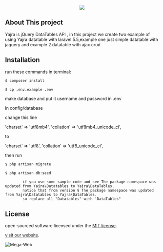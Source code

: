<p align="center"><img src="http://iranmegaweb.com/img/800-200-3.jpg"></p>


## About This project

Yajra is jQuery DataTables API , in this project we create two example of using Yajra datatable with laravel 5.5,example one just simple datatable with jaquery and example 2 datatable with ajax crud


## Installation 

run these commands in terminal:
```bash
$ composer install
```

```bash
$ cp .env.example .env
```

 make database and put it username and password in .env


in config/database

change this line

 'charset' => 'utf8mb4',
  'collation' => 'utf8mb4_unicode_ci',
  
  
  to
  
  
 'charset' => 'utf8',
 'collation' => 'utf8_unicode_ci',
            
            
then run

```bash
$ php artisan migrate
```

```bash
$ php artisan db:seed
```




            if you use some sample code and see The package namespace was updated from Yajra\Datatables to Yajra\DataTables.
            notice that from version 8 The package namespace was updated from Yajra\Datatables to Yajra\DataTables.
            so replace all "Datatables" with 'DataTables"
            
            
            
            
            

## License

open-sourced software licensed under the [MIT license](http://opensource.org/licenses/MIT).



 [visit our website](http://iranmegaweb.com).




![Mega-Web](http://megaweb.ir/img/800-200-3.jpg)


            

            
            
            